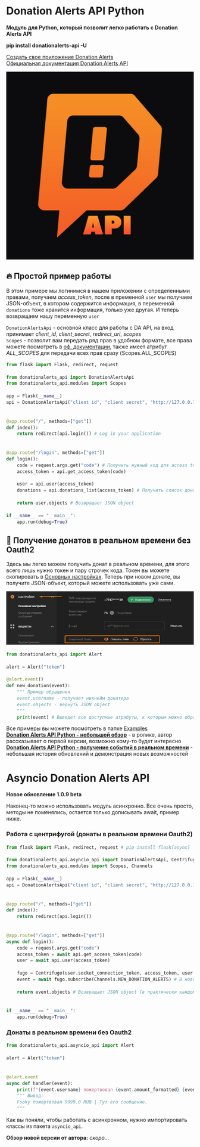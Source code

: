 # Donation Alerts API Python
__Модуль для Python, который позволит легко работать с Donation Alerts API__

__pip install donationalerts-api -U__

[Создать свое приложение Donation Alerts](https://www.donationalerts.com/application/clients) \
[Официальная документация Donation Alerts API](https://www.donationalerts.com/apidoc)

![DA API](https://github.com/Fsoky/Donation-Alerts-API-Python/blob/main/images/logo-api.jpg)

## 🔥 Простой пример работы
В этом примере мы логинимся в нашем приложении с определенными правами, получаем _access_token_, после в пременной `user` мы получаем JSON-объект, в котором содержится информация, в переменной `donations` тоже хранится информация, только уже другая. И теперь возвращаем нашу переменную `user`

`DonationAlertsApi` - основной класс для работы с DA API, на вход принимает _client_id_, _client_secret_, _redirect_uri_, _scopes_ \
`Scopes` - позволит вам передать ряд прав в удобном формате, все права можете посмотреть в [оф. документации](https://www.donationalerts.com/apidoc#authorization__scopes), также имеет атрибут _ALL_SCOPES_ для передачи всех прав сразу (Scopes.ALL_SCOPES)

```py
from flask import Flask, redirect, request

from donationalerts_api import DonationAlertsApi
from donationalerts_api.modules import Scopes

app = Flask(__name__)
api = DonationAlertsApi("client id", "client secret", "http://127.0.0.1:5000/login", [Scopes.USER_SHOW, Scopes.DONATION_INDEX])


@app.route("/", methods=["get"])
def index():
	return redirect(api.login()) # Log in your application


@app.route("/login", methods=["get"])
def login():
	code = request.args.get("code") # Получить нужный код для access token
	access_token = api.get_access_token(code)

	user = api.user(access_token)
	donations = api.donations_list(access_token) # Получить список донатов

	return user.objects # Возвращает JSON object

if __name__ == "__main__":
	app.run(debug=True)
```

## 💖 Получение донатов в реальном времени без Oauth2
Здесь мы легко можем получить донат в реальном времени, для этого всего лишь нужно токен и пару строчек кода. Токен вы можете скопировать в [Основных настройках](https://www.donationalerts.com/dashboard/general). Теперь при новом донате, вы получите JSON-объект, который можете использовать уже сами.

![ТОКЕН](https://github.com/Fsoky/Donation-Alerts-API-Python/blob/main/images/example_alert_2.png)

```py
from donationalerts_api import Alert

alert = Alert("token")

@alert.event()
def new_donation(event):
    """ Пример обращения
    event.username - получает никнейм донатера
    event.objects - вернуть JSON object
    """
	print(event) # Выведет все доступные атрибуты, к которым можно обратиться
```

Все примеры вы можете посмотреть в папке [Examples](https://github.com/Fsoky/Donation-Alerts-API-Python/tree/main/examples) \
__[Donation Alerts API Python - небольшой обзор](https://www.youtube.com/watch?v=ZJVVDRNR9Vw)__ - в ролике, автор рассказывает о первой версии, возможно кому-то будет интересно \
__[Donation Alerts API Python - получение событий в реальном времени](https://www.youtube.com/watch?v=pAdPuScKSNs)__ - небольшая история обновлений и демонстрация новых возможностей

# Asyncio Donation Alerts API
__Новое обновление 1.0.9 beta__

Наконец-то можно использовать модуль асинхронно. Все очень просто, методы не поменялись, остается только дописывать await, пример ниже.

### Работа с центрифугой (донаты в реальном времени Oauth2)

```py
from flask import Flask, redirect, request # pip install flask[async]

from donationalerts_api.asyncio_api import DonationAlertsApi, Centrifugo
from donationalerts_api.modules import Scopes, Channels

app = Flask(__name__)
api = DonationAlertsApi("client id", "client secret", "http://127.0.0.1:5000/login", [Scopes.USER_SHOW, Scopes.DONATION_SUBSCRIBE])


@app.route("/", methods=["get"])
def index():
    return redirect(api.login())
    

@app.route("/login", methods=["get"])
async def login():
    code = request.args.get("code")
    access_token = await api.get_access_token(code)
    user = await api.user(access_token)
    
    fugo = Centrifugo(user.socket_connection_token, access_token, user.id)
    event = await fugo.subscribe(Channels.NEW_DONATION_ALERTS) # В новой версии .connect не нужен.
    
    return event.objects # Возвращает JSON object (в практически каждом методе есть objects)
   
    
if __name__ == "__main__":
    app.run(debug=True)
```

### Донаты в реальном времени без Oauth2

```py
from donationalerts_api.asyncio_api import Alert

alert = Alert("token")


@alert.event
async def handler(event):
    print(f"{event.username} пожертвовал {event.amount_formatted} {event.currency} | {event.message}")
    """ Вывод:
    Fsoky пожертвовал 9999.0 RUB | Тут его сообщение.
    """
```

Как вы поняли, чтобы работать с асинхронном, нужно импортировать классы из пакета `asyncio_api`.

__Обзор новой версии от автора:__ *скоро...*
